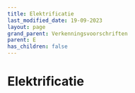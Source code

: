 ```yaml
---
title: Elektrificatie
last_modified_date: 19-09-2023
layout: page
grand_parent: Verkenningsvoorschriften
parent: E
has_children: false
---
```


Elektrificatie
==============

